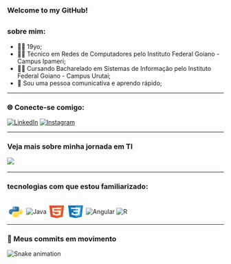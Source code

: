 ### Welcome to my GitHub! 

##

### sobre mim:

- 👩‍💻 19yo;
- 👩‍🎓 Técnico em Redes de Computadores pelo Instituto Federal Goiano - Campus Ipameri;
- 👩‍🎓 Cursando Bacharelado em Sistemas de Informação pelo Instituto Federal Goiano - Campus Urutaí;
- 🎤 Sou uma pessoa comunicativa e aprendo rápido;

---

### 🌐 Conecte-se comigo:
[![LinkedIn](https://img.shields.io/badge/LinkedIn-0077B5?style=for-the-badge&logo=linkedin&logoColor=white)](www.linkedin.com/in/leandro-rosa-da-silva-684809276)
[![Instagram](https://img.shields.io/badge/Instagram-E4405F?style=for-the-badge&logo=instagram&logoColor=white)](https://www.instagram.com/leeandroosiilvaa/)

---

### Veja mais sobre minha jornada em TI
<div>  
   <a href="https://github.com/LDRRosa">
      <img height="170em" src="https://github-readme-stats.vercel.app/api/top-langs/?username=LDRRosa&layout=compact&langs_count=7&theme=tokyonight"/> 
   </a>
</div>

---

### tecnologias com que estou familiarizado:
<div style="display: inline_block; width: fit-content"><br>
  <img align="center" alt="Python" height="30" width="40" src="https://raw.githubusercontent.com/devicons/devicon/master/icons/python/python-original.svg">
  <img align="center" alt="Java" height="30" width="40" src="https://cdn.jsdelivr.net/gh/devicons/devicon/icons/java/java-original.svg" />
  <img align="center" alt="HTML" height="30" width="40" src="https://raw.githubusercontent.com/devicons/devicon/master/icons/html5/html5-original.svg">
  <img align="center" alt="CSS" height="30" width="40" src="https://raw.githubusercontent.com/devicons/devicon/master/icons/css3/css3-original.svg">
  <img align="center" alt="Angular" height="30" width="40" src="https://cdn.jsdelivr.net/gh/devicons/devicon/icons/angularjs/angularjs-original.svg" />
  <img align="center" alt="R" height="30" width="40" src="https://cdn.jsdelivr.net/gh/devicons/devicon/icons/r/r-original.svg" />
</div>

---

### 🐍 Meus commits em movimento
![Snake animation](https://github.com/LDRRosa/LDRRosa/blob/output/github-contribution-grid-snake.svg)

